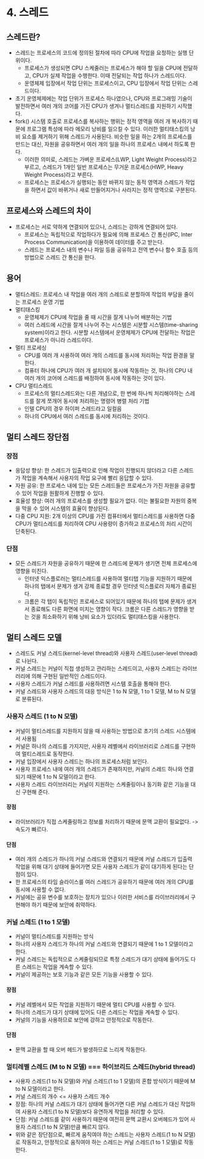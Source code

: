 # 4. 스레드

## 스레드란?

- 스레드는 프로세스의 코드에 정의된 절차에 따라 CPU에 작업을 요청하는 실행 단위이다.
  - 프로세스가 생성되면 CPU 스케줄러는 프로세스가 해야 할 일을 CPU에 전달하고, CPU가 실제 작업을 수행한다. 이때 전달되는 작업 하나가 스레드이다.
  - 운영체제 입장에서 작업 단위는 프로세스이고, CPU 입장에서 작업 단위는 스레드이다.
- 초기 운영체제에는 작업 단위가 프로세스 하나였으나, CPU와 프로그래밍 기술이 발전하면서 여러 개의 코어를 가진 CPU가 생겨나 멀티스레드를 지원하기 시작했다.
- fork() 시스템 호출로 프로세스를 복사하는 행위는 정적 영역을 여러 개 복사하기 때문에 프로그램 특성에 따라 메모리 낭비를 일으킬 수 있다. 이러한 멀티태스킹의 낭비 요소를 제거하기 위해 스레드가 사용된다. 비슷한 일을 하는 2개의 프로세스를 만드는 대신, 자원을 공유하면서 여러 개의 일을 하나의 프로세스 내에서 하도록 한다.
  - 이러한 의미로, 스레드는 가벼운 프로세스(LWP, Light Weight Process)라고 부르고, 스레드가 1개인 일반 프로세스는 무거운 프로세스(HWP, Heavy Weight Process)라고 부른다.
  - 프로세스는 프로세스가 실행되는 동안 바뀌지 않는 동적 영역과 스레드가 작업을 하면서 값이 바뀌거나 새로 만들어지거나 사라지는 정적 영역으로 구분된다.

## 프로세스와 스레드의 차이

- 프로세스는 서로 약하게 연결되어 있으나, 스레드는 강하게 연결되어 있다.
  - 프로세스는 독립적으로 작업하다가 필요에 의해 프로세스 간 통신(IPC, Inter Process Communication)을 이용하여 데이터를 주고 받는다.
  - 스레드는 프로세스 내의 변수나 파일 등을 공유하고 전역 변수나 함수 호출 등의 방법으로 스레드 간 통신을 한다.

## 용어

- 멀티스레드: 프로세스 내 작업을 여러 개의 스레드로 분할하여 작업의 부담을 줄이는 프로세스 운영 기법
- 멀티태스킹
  - 운영체제가 CPU에 작업을 줄 때 시간을 잘게 나누어 배분하는 기법
  - 여러 스레드에 시간을 잘게 나누어 주는 시스템은 시분할 시스템(time-sharing system)이라고 한다. 시분할 시스템에서 운영체제가 CPU에 전달하는 작업은 프로세스가 아니라 스레드이다.
- 멀티 프로세싱
  - CPU를 여러 개 사용하여 여러 개의 스레드를 동시에 처리하는 작업 환경을 말한다.
  - 컴퓨터 하나에 CPU가 여러 개 설치되어 동시에 작동하는 것, 하나의 CPU 내 여러 개의 코어에 스레드를 배정하여 동시에 작동하는 것이 있다.
- CPU 멀티스레드
  - 프로세스의 멀티스레드와는 다른 개념으로, 한 번에 하나씩 처리해야하는 스레드를 잘게 쪼개어 동시에 처리하는 명령어 병렬 처리 기법
  - 인텔 CPU의 경우 하이퍼 스레드라고 일컬음
  - 하나의 CPU에서 여러 스레드를 동시에 처리하는 것이다.

## 멀티 스레드 장단점

### 장점

- 응답성 향상: 한 스레드가 입출력으로 인해 작업이 진행되지 않더라고 다른 스레드가 작업을 계속해서 사용자의 작업 요구에 빨리 응답할 수 있다.
- 자원 공유: 한 프로세스 내에 있는 모든 스레드들은 프로세스가 가진 자원을 공유할 수 있어 작업을 원활하게 진행할 수 있다.
- 효율성 향상: 여러 개의 프로세스를 생성할 필요가 없다. 이는 불필요한 자원의 중복을 막을 수 있어 시스템의 효율이 향상된다.
- 다중 CPU 지원: 2개 이상의 CPU를 가진 컴퓨터에서 멀티스레드를 사용하면 다중 CPU가 멀티스레드를 처리하여 CPU 사용량이 증가하고 프로세스의 처리 시간이 단축된다.

### 단점

- 모든 스레드가 자원을 공유하기 때문에 한 스레드에 문제가 생기면 전체 프로세스에 영향을 미친다.
  - 인터넷 익스플로러는 멀티스레드를 사용하여 멀티탭 기능을 지원하기 때문에 하나의 탭에서 문제가 생겨 강제 종료할 경우 인터넷 익스플로러 자체가 종료된다.
  - 크롬은 각 탭이 독립적인 프로세스로 되어있기 때문에 하나의 탭에 문제가 생겨서 종료해도 다른 화면에 미치는 영향이 작다. 크롬은 다른 스레드가 영향을 받는 것을 최소화하기 위해 낭비 요소가 있더라도 멀티태스킹을 사용한다.

## 멀티 스레드 모델

- 스레드도 커널 스레드(kernel-level thread)와 사용자 스레드(user-level thread)로 나뉜다.
- 커널 스레드는 커널이 직접 생성하고 관리하는 스레드이고, 사용자 스레드는 라이브러리에 의해 구현된 일반적인 스레드이다.
- 사용자 스레드가 커널 스레드를 사용하려면 시스템 호출을 통해야 한다.
- 커널 스레드와 사용자 스레드의 대응 방식은 1 to N 모델, 1 to 1 모델, M to N 모델로 분류된다.

### 사용자 스레드 (1 to N 모델)

- 커널이 멀티스레드를 지원하지 않을 때 사용하는 방법으로 초기의 스레드 시스템에서 사용됨
- 커널은 하나의 스레드를 가지지만, 사용자 레벨에서 라이브러리로 스레드를 구현하여 멀티스레드로 동작한다.
- 커널 입장에서 사용자 스레드는 하나의 프로세스처럼 보인다.
- 사용자 프로세스 내에 여러 개의 스레드가 존재하지만, 커널의 스레드 하나와 연결되기 때문에 1 to N 모델이라고 한다.
- 사용자 스레드 라이브러리는 커널이 지원하는 스케줄링이나 동기화 같은 기능을 대신 구현해 준다.

#### 장점

- 라이브러리가 직접 스케줄링하고 정보를 처리하기 때문에 문맥 교환이 필요없다. -> 속도가 빠르다.

#### 단점

- 여러 개의 스레드가 하나의 커널 스레드와 연결되기 때문에 커널 스레드가 입출력 작업을 위해 대기 상태에 들어가면 모든 사용자 스레드가 같이 대기하게 된다는 단점이 있다.
- 한 프로세스의 타임 슬라이스를 여러 스레드가 공유하기 때문에 여러 개의 CPU를 동시에 사용할 수 없다.
- 커널에는 공유 변수를 보호하는 장치가 있으나 이러한 서비스를 라이브러리에서 구현해야 하기 때문에 보안에 취약하다.

### 커널 스레드 (1 to 1 모델)

- 커널이 멀티스레드를 지원하는 방식
- 하나의 사용자 스레드가 하나의 커널 스레드와 연결되기 때문에 1 to 1 모델이라고 한다.
- 커널 스레드는 독립적으로 스케줄링되므로 특정 스레드가 대기 상태에 들어가도 다른 스레드는 작업을 계속할 수 있다.
- 커널이 제공하는 보호 기능과 같은 모든 기능을 사용할 수 있다.

#### 장점

- 커널 레벨에서 모든 작업을 지원하기 때문에 멀티 CPU를 사용할 수 있다.
- 하나의 스레드가 대기 상태에 있어도 다른 스레드는 작업을 계속할 수 있다.
- 커널의 기능을 사용하므로 보안에 강하고 안정적으로 작동한다.

#### 단점

- 문맥 교환을 할 때 오버 헤드가 발생하므로 느리게 작동한다.

### 멀티레벨 스레드 (M to N 모델) === 하이브리드 스레드(hybrid thread)

- 사용자 스레드(1 to N 모델)와 커널 스레드(1 to 1 모델)의 혼합 방식이기 때문에 M to N 모델이라고 한다.
- 커널 스레드의 개수 <= 사용자 스레드 개수
- 장점: 하나의 커널 스레드가 대기 상태에 들어가면 다른 커널 스레드가 대신 작업하여 사용자 스레드(1 to N 모델)보다 유연하게 작업을 처리할 수 있다.
- 단점: 커널 스레드를 같이 사용하기 때문에 여전히 문맥 교환시 오버헤드가 있어 사용자 스레드(1 to N 모델)만큼 빠르지 않다.
- 위와 같은 장단점으로, 빠르게 움직여야 하는 스레드는 사용자 스레드(1 to N 모델)로 작동하고, 안정적으로 움직여야 하는 스레드는 커널 스레드(1 to 1 모델)로 작동한다.
